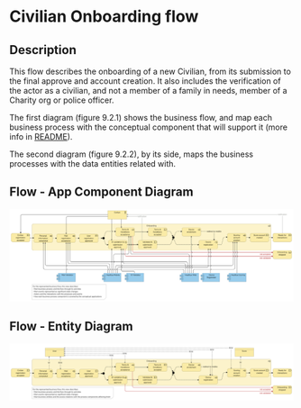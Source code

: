# Civilian Onboarding flow

## Description

This flow describes the onboarding of a new Civilian, from its submission to the final approve and account creation. It also includes the verification of the actor as a civilian, and not a member of a family in needs, member of a Charity org or police officer.

The first diagram (figure 9.2.1) shows the business flow, and map each business process with the conceptual component that will support it (more info in [README](/README.md#application-component-collaboration-views)).

The second diagram (figure 9.2.2), by its side, maps the business processes with the data entities related with.

## Flow - App Component Diagram

![Figure 9.2.1 - Civilian Onboarding App Component](/Assets/Civilian-onboarding-Application-Coverage.png "Figure 9.2.1 - Civilian Onboarding App Component")

## Flow - Entity Diagram

![Figure 9.2.2 - Civilian Onboarding Entity](/Assets/Civilian-onboarding-Business-Entities.png "Figure 9.2.2 - Civilian Onboarding Entity")